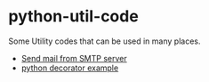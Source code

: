 # python-util-code
Some Utility codes that can be used in many places.

* [Send mail from SMTP server](./send_mail_with_smtp_server.py)
* [python decorator example](./deocrator.py)

